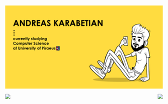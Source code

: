 ![me](https://github.com/adreaskar/adreaskar/blob/master/resources/1.jpg?raw=true)

<img align="right" height="180em" src="https://github-readme-stats.vercel.app/api?username=adreaskar&&show_icons=true&title_color=ffffff&icon_color=ffdc40&text_color=ffffff&bg_color=151515">

<img height="180em" src = "https://github-readme-stats.vercel.app/api/top-langs/?username=adreaskar&theme=buefy&layout=compact&title_color=FFFEFE&bg_color=151515&text_color=FFFEFE">

<!--
**adreaskar/adreaskar** is a ✨ _special_ ✨ repository because its `README.md` (this file) appears on your GitHub profile.

Here are some ideas to get you started:

- 🌱 I’m currently learning  ...
- 🔭 I’m currently working on ...
- 👯 I’m looking to collaborate on ...
- 🤔 I’m looking for help with ...
- 💬 Ask me about ...
- 📫 How to reach me: ...
- 😄 Pronouns: ...
- ⚡ Fun fact: ...

-->
